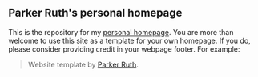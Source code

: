 ## Parker Ruth's personal homepage

This is the repository for my [personal homepage](https://parkersruth.github.io/).
You are more than welcome to use this site as a template for your own homepage.
If you do, please consider providing credit in your webpage footer. For example:

> Website template by [Parker Ruth](https://parkersruth.github.io/).

